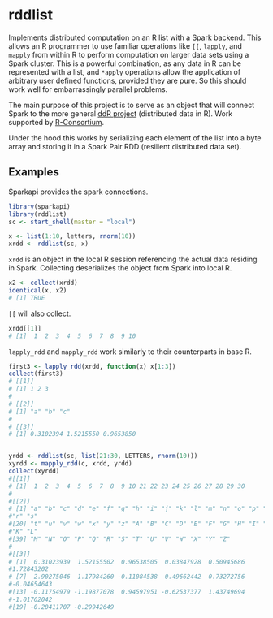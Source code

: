 # rddlist

Implements distributed computation on an R list with a Spark backend.  This
allows an R programmer to use familiar operations like `[[`, `lapply`, and
`mapply` from within R to perform computation on larger data sets using a
Spark cluster. This is a powerful combination, as any data in R can be
represented with a list, and `*apply` operations allow the application of
arbitrary user defined functions, provided they are pure. So this should
work well for embarrassingly parallel problems.

The main purpose of this project is to serve as an object that will connect
Spark to the more general [ddR project](https://github.com/vertica/ddR)
(distributed data in R).  Work supported by
[R-Consortium](https://www.r-consortium.org/projects).

Under the hood this works by serializing each element of the list into a
byte array and storing it in a Spark Pair RDD (resilient distributed data
set).

## Examples

Sparkapi provides the spark connections.

```R
library(sparkapi)
library(rddlist)
sc <- start_shell(master = "local")

x <- list(1:10, letters, rnorm(10))
xrdd <- rddlist(sc, x)
```

`xrdd` is an object in the local R session referencing the actual data
residing in Spark.
Collecting deserializes the object from Spark into local R.

```R
x2 <- collect(xrdd)
identical(x, x2)
# [1] TRUE
```

`[[` will also collect.

```R
xrdd[[1]]
# [1]  1  2  3  4  5  6  7  8  9 10
```

`lapply_rdd` and `mapply_rdd` work similarly to their counterparts in base R.

```R
first3 <- lapply_rdd(xrdd, function(x) x[1:3])
collect(first3)
# [[1]]
# [1] 1 2 3
# 
# [[2]]
# [1] "a" "b" "c"
# 
# [[3]]
# [1] 0.3102394 1.5215550 0.9653850


yrdd <- rddlist(sc, list(21:30, LETTERS, rnorm(10)))
xyrdd <- mapply_rdd(c, xrdd, yrdd)
collect(xyrdd)
#[[1]]
# [1]  1  2  3  4  5  6  7  8  9 10 21 22 23 24 25 26 27 28 29 30
#
#[[2]]
# [1] "a" "b" "c" "d" "e" "f" "g" "h" "i" "j" "k" "l" "m" "n" "o" "p" "q"
#"r" "s"
#[20] "t" "u" "v" "w" "x" "y" "z" "A" "B" "C" "D" "E" "F" "G" "H" "I" "J"
#"K" "L"
#[39] "M" "N" "O" "P" "Q" "R" "S" "T" "U" "V" "W" "X" "Y" "Z"
#
#[[3]]
# [1]  0.31023939  1.52155502  0.96538505  0.03847928  0.50945686
#1.72843202
# [7]  2.90275046  1.17984260 -0.11084538  0.49662442  0.73272756
#-0.04654643
#[13] -0.11754979 -1.19877078  0.94597951 -0.62537377  1.43749694
#-1.01762042
#[19] -0.20411707 -0.29942649
```
